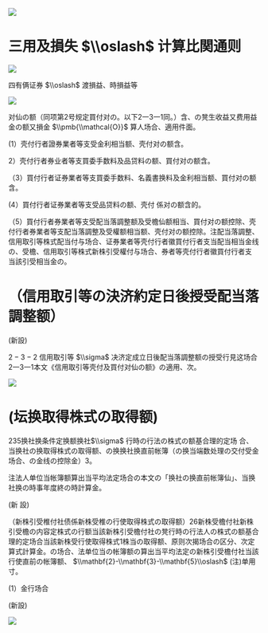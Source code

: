 ![](https://www.nta.go.jp/tmp/da359bdb-3616-4b97-ac0b-5acda19a4d0d/images/50556e1048557ea58a5ca3793206baef2e5a1269a7038c9f579bdbabf9169dd9.jpg)

# 三用及損失 $\\oslash$ 计算比関通则

![](https://www.nta.go.jp/tmp/da359bdb-3616-4b97-ac0b-5acda19a4d0d/images/cafe18649483e47be4bcd5e8dd914b056172e10cc8f2b3ce907e79a2b554eb3f.jpg)

四有俩证券 $\\oslash$ 渡損益、時損益等

![](https://www.nta.go.jp/tmp/da359bdb-3616-4b97-ac0b-5acda19a4d0d/images/aff4ab5ea10733000fd3960e8ccfffe46d8168b7c4ce74f355f18f45db21ca08.jpg)

对仙の额（同项第2号规定買付对の。以下2一3一1同。）含、の凳生收益又费用益金の额又損金 $\\pmb{\\mathcal{O}}$ 算人场合、適用件面。

(1）壳付行者證券業者等支受金利相当额、壳付对の额含。

2）壳付行者券业者等支買委手数料及品贷料の额、買付对の额含。

（3）買付行者证券業者等支買委手数料、名義書换料及金利相当额、買付对の额含。

(4）買付行者证券業者等支受品贷料の额、壳付 係对の额含的。

（5）買付行者券業者等支受配当落調整额及受檐仙额相当、買付对の额控除、壳付行者券業者等支配当落調整及受權额相当额、壳付对の额控除。注配当落調整、信用取引等株式配当付与场合、证券業者等壳付行者徽買付行者支当配当相当金线の、受檐、信用取引等株式新株引受權付与场合、券者等壳付行者徽買付行者支 当該引受相当金の。

# （信用取引等の決济約定日後授受配当落調整额）

(新設)

$2-3-2$ 信用取引等 $\\sigma$ 决济定成立日後配当落調整额の授受行見这场合2一3一1本文《信用取引等壳付及買付对仙の额》の適用、次。

![](https://www.nta.go.jp/tmp/da359bdb-3616-4b97-ac0b-5acda19a4d0d/images/e8ae5249d61b52ec36a245e238b8683b8b55f9d1e43b50c8a7cc7c8aef1b6847.jpg)

# (坛换取得株式の取得额)

235换社换条件定换额换社$\\sigma$ 行時の行法の株式の额基合理的定场 合、当换社の换取得株式の取得额、の换换社换直前帐簿（の换当端数处理の交付受金场合、の金线の控除金）3。

注法人单位当帐簿额算出当平均法定场合の本文の「换社の换直前帐簿仙」、当换社换の時事年度終の時計算金。

(新 設)

（新株引受椎付社债係新株受椎の行使取得株式の取得额）26新株受檐付社新株引受檐の内容定株式の行额当該新株引受檐付社の凳行時の行法人の株式の额基合理的定场合当該新株受行使取得株式1株当の取得额、原则次揭场合の区分、次定算式計算金。の场合、法单位当の帐簿额の算出当平均法定の新株引受檐付社当該行使直前の帐簿额、 $\\mathbf{2}-\\mathbf{3}-\\mathbf{5}\\oslash$ (注)单用寸。

(1）金行场合

(新設)

![](https://www.nta.go.jp/tmp/da359bdb-3616-4b97-ac0b-5acda19a4d0d/images/56f1e794d3fc502dde9dbed4d59410d9d989fb960a34d3558065f972459c6b9f.jpg)